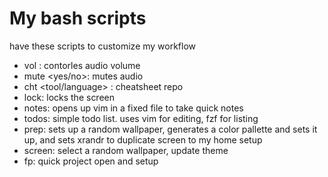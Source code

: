 # My bash scripts

have these scripts to customize my workflow

- vol <volume persantange>: contorles audio volume
- mute <yes/no>: mutes audio
- cht <tool/language> <query>: cheatsheet repo
- lock: locks the screen
- notes: opens up vim in a fixed file to take quick notes
- todos: simple todo list. uses vim for editing, fzf for listing
- prep: sets up a random wallpaper, generates a color pallette and sets it up, and sets xrandr to duplicate screen to my home setup
- screen: select a random wallpaper, update theme
- fp: quick project open and setup
